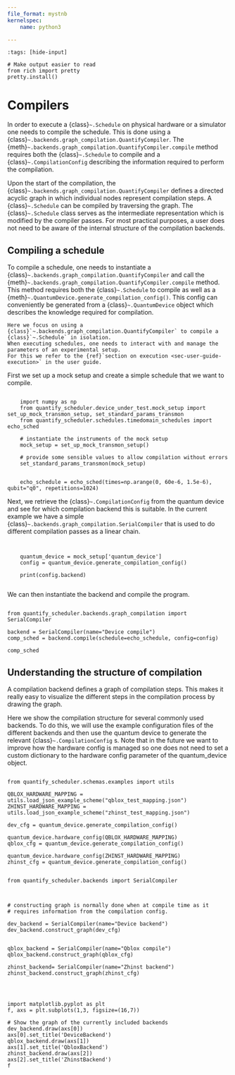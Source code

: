 ```yaml
---
file_format: mystnb
kernelspec:
    name: python3

---
```



```{code-cell}
:tags: [hide-input]

# Make output easier to read
from rich import pretty
pretty.install()

```

# Compilers

In order to execute a {class}`~.Schedule` on physical hardware or a simulator one needs to compile the schedule.
This is done using a {class}`~.backends.graph_compilation.QuantifyCompiler`.
The {meth}`~.backends.graph_compilation.QuantifyCompiler.compile` method requires both the {class}`~.Schedule` to compile and a {class}`~.CompilationConfig` describing the information required to perform the compilation.

Upon the start of the compilation, the {class}`~.backends.graph_compilation.QuantifyCompiler` defines a directed acyclic graph in which individual nodes represent compilation steps.
A {class}`~.Schedule` can be compiled by traversing the graph.
The {class}`~.Schedule` class serves as the intermediate representation which is modified by the compiler passes.
For most practical purposes, a user does not need to be aware of the internal structure of the compilation backends.

## Compiling a schedule

To compile a schedule, one needs to instantiate a {class}`~.backends.graph_compilation.QuantifyCompiler` and call the {meth}`~.backends.graph_compilation.QuantifyCompiler.compile` method.
This method requires both the {class}`~.Schedule` to compile as well as a {meth}`~.QuantumDevice.generate_compilation_config()`.
This config can conveniently be generated from a {class}`~.QuantumDevice` object which describes the knowledge required for compilation.

```{note}
Here we focus on using a {class}`~.backends.graph_compilation.QuantifyCompiler` to compile a {class}`~.Schedule` in isolation.
When executing schedules, one needs to interact with and manage the parameters of an experimental setup.
For this we refer to the {ref}`section on execution <sec-user-guide-execution>` in the user guide.
```

First we set up a mock setup and create a simple schedule that we want to compile.

```{code-cell}

    import numpy as np
    from quantify_scheduler.device_under_test.mock_setup import set_up_mock_transmon_setup, set_standard_params_transmon
    from quantify_scheduler.schedules.timedomain_schedules import echo_sched

    # instantiate the instruments of the mock setup
    mock_setup = set_up_mock_transmon_setup()

    # provide some sensible values to allow compilation without errors
    set_standard_params_transmon(mock_setup)


    echo_schedule = echo_sched(times=np.arange(0, 60e-6, 1.5e-6), qubit="q0", repetitions=1024)

```

Next, we retrieve the {class}`~.CompilationConfig` from the quantum device and see for which compilation backend this is suitable.
In the current example we have a simple {class}`~.backends.graph_compilation.SerialCompiler` that is used to do different compilation passes as a linear chain.

```{code-cell}


    quantum_device = mock_setup['quantum_device']
    config = quantum_device.generate_compilation_config()

    print(config.backend)


```

We can then instantiate the backend and compile the program.

```{code-cell}

from quantify_scheduler.backends.graph_compilation import SerialCompiler

backend = SerialCompiler(name="Device compile")
comp_sched = backend.compile(schedule=echo_schedule, config=config)

comp_sched

```

## Understanding the structure of compilation

A compilation backend defines a graph of compilation steps.
This makes it really easy to visualize the different steps in the compilation process by drawing the graph.

Here we show the compilation structure for several commonly used backends.
To do this, we will use the example configuration files of the different backends and then use the quantum device to generate the relevant {class}`~.CompilationConfig` s.
Note that in the future we want to improve how the hardware config is managed so one does not need to set a custom dictionary to the hardware config parameter of the quantum_device object.


```{code-cell}

from quantify_scheduler.schemas.examples import utils

QBLOX_HARDWARE_MAPPING = utils.load_json_example_scheme("qblox_test_mapping.json")
ZHINST_HARDWARE_MAPPING = utils.load_json_example_scheme("zhinst_test_mapping.json")

dev_cfg = quantum_device.generate_compilation_config()

quantum_device.hardware_config(QBLOX_HARDWARE_MAPPING)
qblox_cfg = quantum_device.generate_compilation_config()

quantum_device.hardware_config(ZHINST_HARDWARE_MAPPING)
zhinst_cfg = quantum_device.generate_compilation_config()

```

```{code-cell}

from quantify_scheduler.backends import SerialCompiler



# constructing graph is normally done when at compile time as it
# requires information from the compilation config.

dev_backend = SerialCompiler(name="Device backend")
dev_backend.construct_graph(dev_cfg)


qblox_backend = SerialCompiler(name="Qblox compile")
qblox_backend.construct_graph(qblox_cfg)

zhinst_backend= SerialCompiler(name="Zhinst backend")
zhinst_backend.construct_graph(zhinst_cfg)




import matplotlib.pyplot as plt
f, axs = plt.subplots(1,3, figsize=(16,7))

# Show the graph of the currently included backends
dev_backend.draw(axs[0])
axs[0].set_title('DeviceBackend')
qblox_backend.draw(axs[1])
axs[1].set_title('QbloxBackend')
zhinst_backend.draw(axs[2])
axs[2].set_title('ZhinstBackend')
f

```
